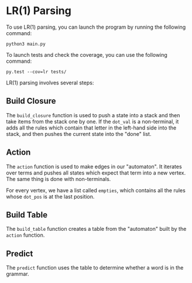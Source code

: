 # LR(1) Parsing

To use LR(1) parsing, you can launch the program by running the following command:

```
python3 main.py
```

To launch tests and check the coverage, you can use the following command:

```
py.test --cov=lr tests/
```

LR(1) parsing involves several steps:

## Build Closure

The `build_closure` function is used to push a state into a stack and then take items from the stack one by one. If the `dot_val` is a non-terminal, it adds all the rules which contain that letter in the left-hand side into the stack, and then pushes the current state into the "done" list.

## Action

The `action` function is used to make edges in our "automaton". It iterates over terms and pushes all states which expect that term into a new vertex. The same thing is done with non-terminals. 

For every vertex, we have a list called `empties`, which contains all the rules whose `dot_pos` is at the last position.

## Build Table

The `build_table` function creates a table from the "automaton" built by the `action` function.

## Predict

The `predict` function uses the table to determine whether a word is in the grammar.
